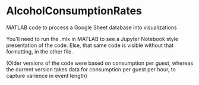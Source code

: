 # AlcoholConsumptionRates
MATLAB code to process a Google Sheet database into visualizations

You'll need to run the .mlx in MATLAB to see a Jupyter Notebook style presentation of the code. Else, that same code is visible without that formatting, in the other file.

(Older versions of the code were based on consumption per guest, whereas the current version takes data for consumption per guest per hour, to capture varience in event length)
